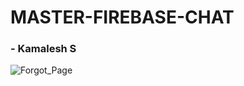 # MASTER-FIREBASE-CHAT
### - Kamalesh S

![Forgot_Page](https://user-images.githubusercontent.com/70477035/124493293-14b24f00-ddd3-11eb-82fc-43aa83d34a7e.jpg)
